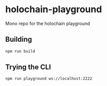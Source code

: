 # holochain-playground

Mono repo for the holochain playground

## Building

```bash
npm run build
```

## Trying the CLI

```bash
npm run playground ws://localhost:2222
```
